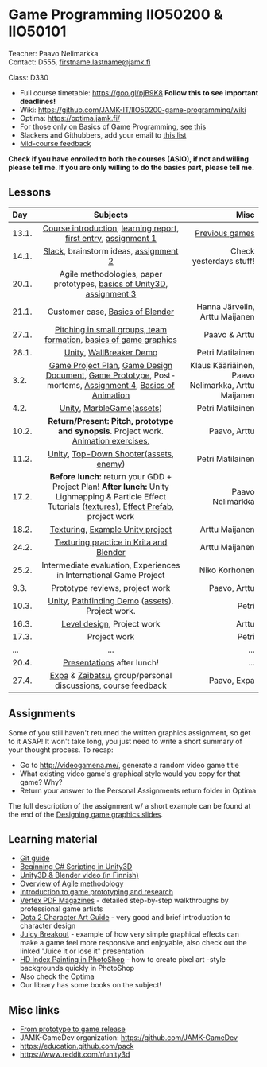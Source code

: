 # Game Programming IIO50200 & IIO50101

Teacher: Paavo Nelimarkka  
Contact: D555, firstname.lastname@jamk.fi

Class: D330

- Full course timetable: https://goo.gl/pjB9K8 **Follow this to see important deadlines!**
- Wiki: https://github.com/JAMK-IT/IIO50200-game-programming/wiki
- Optima: https://optima.jamk.fi/
- For those only on Basics of Game Programming, [see this](https://github.com/JAMK-IT/IIO50200-game-programming/wiki/only-basics-of-game-programming)
- Slackers and Githubbers, add your email to [this list](https://goo.gl/oKzyGd)
- [Mid-course feedback](https://github.com/JAMK-IT/IIO50200-game-programming/wiki/Mid-course-Feedback)

**Check if you have enrolled to both the courses (ASIO), if not and willing please tell me. If you are only willing to do the basics part, please tell me.**

## Lessons
| Day | Subjects | Misc |
|:--------|:----------:|-----:|
| 13.1. | [Course introduction](https://docs.google.com/presentation/d/1lxK5yO8KQRZIGQRxR7wBSfqvQvPL0pGwUs4JmMO07QA/edit?usp=sharing), [learning report](http://homes.jamk.fi/~huojo/opetus/IIO50Z/LearningReport.pdf), [first entry](https://github.com/JAMK-IT/IIO50200-game-programming/wiki/first-entry-assignment), [assignment 1](https://github.com/JAMK-IT/IIO50200-game-programming/wiki/assignment-1) | [Previous games](https://github.com/JAMK-IT/IIO50200-game-programming/wiki/previous-games) |  
| 14.1. | [Slack](https://github.com/JAMK-IT/IIO50200-game-programming/wiki/how-to-slack), brainstorm ideas, [assignment 2](https://github.com/JAMK-IT/IIO50200-game-programming/wiki/assignment-2) | Check yesterdays stuff! |  
| 20.1. | Agile methodologies, paper prototypes, [basics of Unity3D](http://unity3d.com/learn/tutorials/projects/roll-ball-tutorial), [assignment 3](https://github.com/JAMK-IT/IIO50200-game-programming/wiki/assignment-3) | |  
| 21.1. | Customer case, [Basics of Blender](https://docs.google.com/presentation/d/164LwDMPHO0JUoAAMd1PKirJEM1KQSBuEMmUHhLGMksQ/edit?usp=sharing) | Hanna Järvelin, Arttu Maijanen |  
| 27.1. | [Pitching in small groups, team formation](https://github.com/JAMK-IT/IIO50200-game-programming/wiki/27-1-agenda), [basics of game graphics](https://docs.google.com/presentation/d/1JxqEwPEfJaiewqhWIZCdEMZIAYXPpoQgE1SaG5pcrQg/edit?usp=sharing) | Paavo & Arttu|  
| 28.1. | [Unity](https://github.com/JAMK-IT/IIO50200-game-programming/wiki/how-to-unity), [WallBreaker Demo](https://www.dropbox.com/s/fwc96c6x3brrqft/WallBreaker.zip?dl=0)| Petri Matilainen |  
| 3.2. | [Game Project Plan](https://github.com/JAMK-IT/IIO50200-game-programming/wiki/game-project-plan), [Game Design Document](https://github.com/JAMK-IT/IIO50200-game-programming/wiki/Game-design-document), [Game Prototype](https://github.com/JAMK-IT/IIO50200-game-programming/wiki/Paper-prototype), Post-mortems, [Assignment 4](https://github.com/JAMK-IT/IIO50200-game-programming/wiki/Assignment-4), [Basics of Animation](https://docs.google.com/presentation/d/1Dnfxb-ChO9BGsgOMf-XL9YlRQ7HhCvo5Qwu70_zEKdo/edit?usp=sharing) | Klaus Kääriäinen, Paavo Nelimarkka, Arttu Maijanen |  
| 4.2. | [Unity](https://github.com/JAMK-IT/IIO50200-game-programming/wiki/how-to-unity), [MarbleGame](https://www.dropbox.com/s/j2ma8kxktfmh2sc/MarbleGame.zip?dl=0)([assets](https://www.dropbox.com/s/gb2bo91h5m2xda7/Assets.zip?dl=0)) | Petri Matilainen |
| 10.2. | **Return/Present: Pitch, prototype and synopsis.** Project work. [Animation exercises.](http://arttumaijanen.kapsi.fi/iio50z/AnimateThis.zip) | Paavo, Arttu |
| 11.2. | [Unity](https://github.com/JAMK-IT/IIO50200-game-programming/wiki/how-to-unity), [Top-Down Shooter](https://www.dropbox.com/s/r6aj4d4ssn16cel/TDS.zip?dl=0)([assets](https://www.dropbox.com/s/3xwkn6hnagtwlu2/TDS_assets.unitypackage?dl=0), [enemy](https://www.dropbox.com/s/eqfti8naqnqgog3/Enemy_assets.unitypackage?dl=0)) | Petri Matilainen |
| 17.2. | **Before lunch:** return your GDD + Project Plan! **After lunch:** Unity Lighmapping & Particle Effect Tutorials ([textures](https://www.dropbox.com/s/i5mn2j0b4uqfi22/ParticleEffects.unitypackage?dl=0)), [Effect Prefab](https://www.dropbox.com/s/gcucyhxg7fxg0wu/flareParticle.unitypackage?dl=0), project work | Paavo Nelimarkka |
| 18.2. | [Texturing](https://docs.google.com/presentation/d/1nKrANQViKQ4t02FNrVZE_lFRNQ17GKdLonclohh0t2w/edit?usp=sharing), [Example Unity project](http://arttumaijanen.kapsi.fi/iio50z/TextureTest.zip) | Arttu Maijanen
| 24.2. | [Texturing practice in Krita and Blender](https://docs.google.com/presentation/d/1fLt_D_ndaoiBOI4pRM84zP99AT_0rzufxfUowfg_cuw/edit?usp=sharing) | Arttu Maijanen |
| 25.2. | Intermediate evaluation, Experiences in International Game Project | Niko Korhonen |
| 9.3. | Prototype reviews, project work | Paavo, Arttu |
| 10.3. | [Unity](https://github.com/JAMK-IT/IIO50200-game-programming/wiki/how-to-unity), [Pathfinding Demo](https://www.dropbox.com/s/y6ttdn1l7gni3pm/Pathfinding.zip?dl=0) ([assets](https://www.dropbox.com/s/g37iz6qnbzo0iu4/pfd_assets.unitypackage?dl=0)). Project work. | Petri |
| 16.3. | [Level design](https://docs.google.com/presentation/d/1Na9F7hzJ7qvq6RJlppgLhIbeTDbNF5SCBUBkyaPqgaE/edit?usp=sharing), Project work | Arttu |
| 17.3. | Project work | Petri |
| ... |... | ... |
| 20.4. | [Presentations](https://github.com/JAMK-IT/IIO50200-game-programming/wiki/Presentations) after lunch! | ... |
| 27.4. | [Expa](http://expa.fi/) & [Zaibatsu](http://zaibatsu.fi/), group/personal discussions, course feedback | Paavo, Expa |


## Assignments

Some of you still haven't returned the written graphics assignment, so get to it ASAP! It won't take long, you just need to write a short summary of your thought process. To recap:

- Go to http://videogamena.me/, generate a random video game title
- What existing video game's graphical style would you copy for that game? Why?
- Return your answer to the Personal Assignments return folder in Optima

The full description of the assignment w/ a short example can be found at the end of the [Designing game graphics slides](https://docs.google.com/presentation/d/1JxqEwPEfJaiewqhWIZCdEMZIAYXPpoQgE1SaG5pcrQg/edit?usp=sharing).

## Learning material

- [Git guide](http://rogerdudler.github.io/git-guide/)
- [Beginning C# Scripting in Unity3D](https://www.youtube.com/playlist?list=PLFgjYYTq6xyhtVK6VzLiFe3pmBu-XSNlX)
- [Unity3D & Blender video (in Finnish)](https://www.youtube.com/watch?v=UsY3oqyrHao)
- [Overview of Agile methodology](http://www.slideshare.net/hareshkarkar/overview-of-agile-methodology)
- [Introduction to game prototyping and research](http://www.slideshare.net/Gortag/game-prototyping-and-research) 
- [Vertex PDF Magazines](http://artbypapercut.com/) -  detailed step-by-step walkthroughs by professional game artists
- [Dota 2 Character Art Guide](http://media.steampowered.com/apps/dota2/workshop/Dota2CharacterArtGuide.pdf) - very good and brief introduction to character design
- [Juicy Breakout](http://grapefrukt.com/f/games/juicy-breakout/) - example of how very simple graphical effects can make a game feel more responsive and enjoyable, also check out the linked "Juice it or lose it" presentation
- [HD Index Painting in PhotoShop](http://danfessler.com/blog/hd-index-painting-in-photoshop) - how to create pixel art -style backgrounds quickly in PhotoShop
- Also check the Optima
- Our library has some books on the subject!
 
## Misc links

- [From prototype to game release](http://imgur.com/gallery/1oM5t/new)
- JAMK-GameDev organization: https://github.com/JAMK-GameDev
- https://education.github.com/pack
- https://www.reddit.com/r/unity3d


